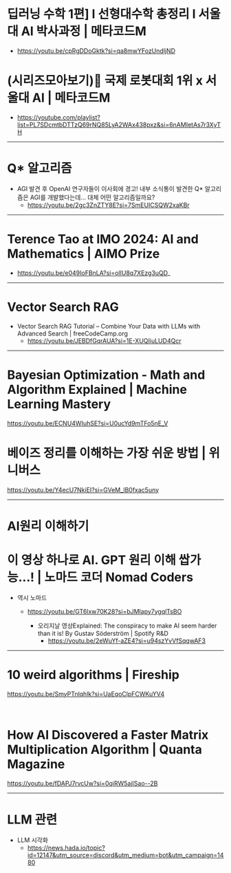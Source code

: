 # 딥러닝 수학 1편] l 선형대수학 총정리 l 서울대 AI 박사과정 | 메타코드M

- https://youtu.be/cpRgDDoGktk?si=qa8mwYFozUndljND

# (시리즈모아보기)🤖 국제 로봇대회 1위 x 서울대 AI | 메타코드M
- https://youtube.com/playlist?list=PL7SDcmtbDTTzQ69rNQ85LyA2WAx438pxz&si=6nAMIetAs7r3XyTH

<hr>

# Q* 알고리즘

- AGI 발견 후 OpenAI 연구자들이 이사회에 경고! 내부 소식통이 발견한 Q* 알고리즘은 AGI를 개발했다는데… 대체 어떤 알고리즘일까요?
  - https://youtu.be/2gc3ZnZTY8E?si=7SmEUICSQW2xaKBr

<hr>

# Terence Tao at IMO 2024: AI and Mathematics | AIMO Prize
- https://youtu.be/e049IoFBnLA?si=olIU8q7XEzg3uQD_


<hr>

# Vector Search RAG

- Vector Search RAG Tutorial – Combine Your Data with LLMs with Advanced Search | freeCodeCamp.org
  - https://youtu.be/JEBDfGqrAUA?si=1E-XUQIiuLUD4Qcr



<hr>

# Bayesian Optimization - Math and Algorithm Explained | Machine Learning Mastery

https://youtu.be/ECNU4WIuhSE?si=U0ucYd9mTFo5nE_V

# 베이즈 정리를 이해하는 가장 쉬운 방법 | 위니버스

https://youtu.be/Y4ecU7NkiEI?si=GVeM_lB0fxac5uny

<hr>

# AI원리 이해하기

# 이 영상 하나로 AI. GPT 원리 이해 쌉가능...! | 노마드 코더 Nomad Coders

- 역시 노마드 

  - https://youtu.be/GT6lxw70K28?si=bJMlapy7ygqlTsBO 

    - 오리지날 영상Explained: The conspiracy to make AI seem harder than it is! By Gustav Söderström | Spotify R&D 
      - https://youtu.be/2eWuYf-aZE4?si=u94szYvVfSqqwAF3

<hr>

# 10 weird algorithms | Fireship

https://youtu.be/SmyPTnlqhlk?si=UaEqoClpFCWKuYV4

<br>

# How AI Discovered a Faster Matrix Multiplication Algorithm | Quanta Magazine

https://youtu.be/fDAPJ7rvcUw?si=0qiRW5ajISao--2B

<hr>

# LLM 관련

- LLM 시각화
  - https://news.hada.io/topic?id=12147&utm_source=discord&utm_medium=bot&utm_campaign=1480
